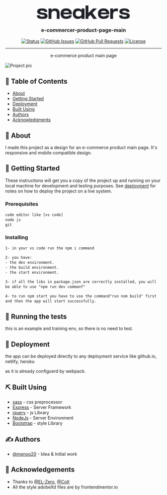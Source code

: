 <p align="center">
  <a href="" rel="noopener">
 <img width=300px  src="./dist/images/logo.svg" alt="Project logo"></a>
</p>

<h3 align="center">e-commercer-product-page-main</h3>

<div align="center">

[![Status](https://img.shields.io/badge/status-active-success.svg)]()
[![GitHub Issues](https://img.shields.io/github/issues/menoo20/e-commerce-product-page-main.svg)](https://github.com/menoo20/issues/)
[![GitHub Pull Requests](https://img.shields.io/github/issues-pr/menoo20/e-commerce-product-page-main.svg)](https://github.com/menoo20/e-commerce-product-page-main/pulls)
[![License](https://img.shields.io/badge/license-MIT-blue.svg)](/LICENSE)

</div>

---

<p align="center"> e-commerce product main page
    <br> 
</p>
<img width=800px align="center"  src="https://res.cloudinary.com/dz209s6jk/image/upload/q_auto:good,w_900/Challenges/bognvsqd34ueowkompeh.jpg" alt="Project pic">


## 📝 Table of Contents

- [About](#about)
- [Getting Started](#getting_started)
- [Deployment](#deployment)
- [Built Using](#built_using)
- [Authors](#authors)
- [Acknowledgments](#acknowledgement)

## 🧐 About <a name = "about"></a>

I made this project as a design for an e-commerce product main page. It's responsive and mobile compatible design.

## 🏁 Getting Started <a name = "getting_started"></a>

These instructions will get you a copy of the project up and running on your local machine for development and testing purposes. See [deployment](#deployment) for notes on how to deploy the project on a live system.

### Prerequisites
```
code editor like [vs code]
node js
git
```

### Installing

```
1- in your vs code run the npm i command
```
```
2- you have:
- the dev environment.
- the build environment.
- the start environment.
``````

``````
3- if all the libs in package.json are correctly installed, you will be able to use "npm run dev commanf"
``````

`````````
4- to run npm start you have to use the command"run nom build" first and then the app will start successfully.
`````````

## 🔧 Running the tests <a name = "tests"></a>

this is an example and training env, so there is no need to test.

## 🚀 Deployment <a name = "deployment"></a>

the app can be deployed directly to any deployment service like github.io, netlify, heroku

as it is already configuerd by webpack.

## ⛏️ Built Using <a name = "built_using"></a>

- [sass](https://sass-lang.com/) - css preprocessor
- [Express](https://expressjs.com/) - Server Framework
- [jquery](https://jquery.com/) - js Library
- [NodeJs](https://nodejs.org/en/) - Server Environment
- [Bootstrap](https://getbootstrap.com/) - style Library

## ✍️ Authors <a name = "authors"></a>

- [@menoo20](https://github.com/menoo20) - Idea & Initial work

## 🎉 Acknowledgements <a name = "acknowledgement"></a>

- Thanks to [@EL-Zero](https://www.youtube.com/c/ElzeroInfo), [@Colt](https://github.com/Colt)
- All the style adobeXd files are by frontendmentor.io